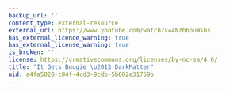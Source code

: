 ```yaml
---
backup_url: ''
content_type: external-resource
external_url: https://www.youtube.com/watch?v=4Nzb6puWsbs
has_external_licence_warning: true
has_external_license_warning: true
is_broken: ''
license: https://creativecommons.org/licenses/by-nc-sa/4.0/
title: "It Gets Bougie \u2013 DarkMatter"
uid: a4fa5020-c84f-4cd3-9cdb-5b002e31759b
---
```

